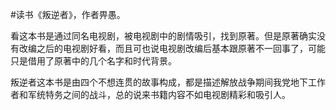 \#读书《叛逆者》，作者畀愚。

看这本书是通过同名电视剧，被电视剧中的剧情吸引，找到原著。但是原著确实没有改编之后的电视剧好看，而且可也说电视剧改编后基本跟原著不一回事了，可能只是借用了原著中的几个名字和时代背景。

叛逆者这本书是由四个不想连贯的故事构成，都是描述解放战争期间我党地下工作者和军统特务之间的战斗，总的说来书籍内容不如电视剧精彩和吸引人。